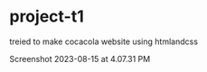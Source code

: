 # project-t1
treied to make cocacola website using htmlandcss


Screenshot 2023-08-15 at 4.07.31 PM
